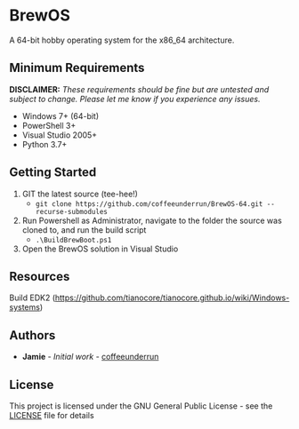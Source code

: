 # BrewOS
A 64-bit hobby operating system for the x86_64 architecture.

## Minimum Requirements
**DISCLAIMER:**
*These requirements should be fine but are untested and subject to change. Please let me know if you experience any issues.*
* Windows 7+ (64-bit)
* PowerShell 3+
* Visual Studio 2005+
* Python 3.7+

## Getting Started
1. GIT the latest source (tee-hee!) 
    * `git clone https://github.com/coffeeunderrun/BrewOS-64.git --recurse-submodules`
2. Run Powershell as Administrator, navigate to the folder the source was cloned to, and run the build script
    * `.\BuildBrewBoot.ps1`
3. Open the BrewOS solution in Visual Studio

## Resources
Build EDK2 (https://github.com/tianocore/tianocore.github.io/wiki/Windows-systems)

## Authors
* **Jamie** - *Initial work* - [coffeeunderrun](https://github.com/coffeeunderrun)

## License
This project is licensed under the GNU General Public License - see the [LICENSE](LICENSE) file for details

